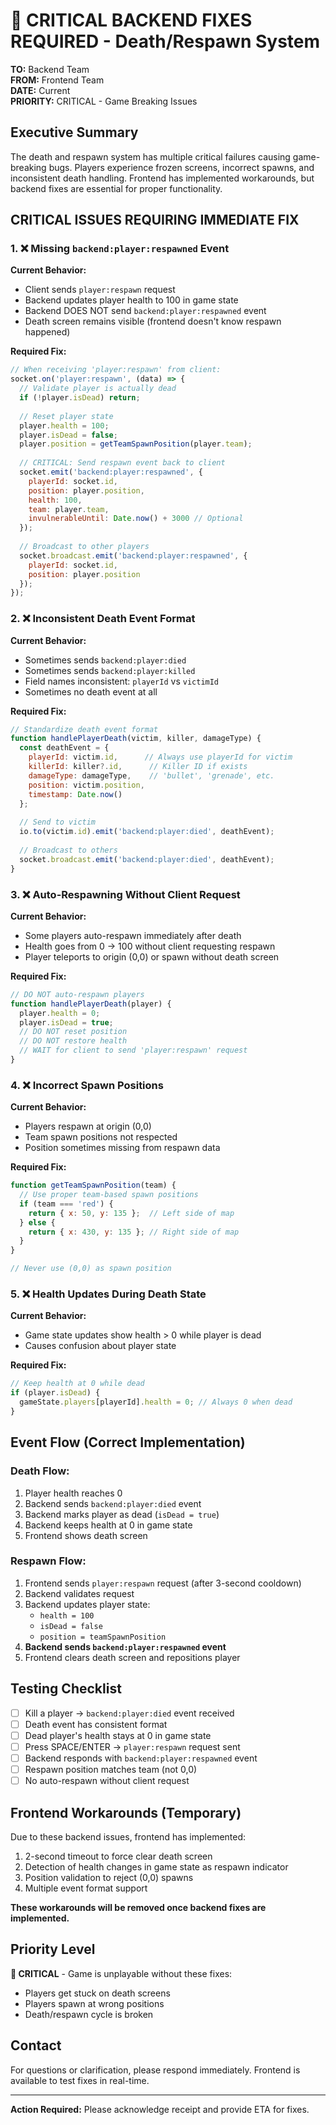 # 🚨 CRITICAL BACKEND FIXES REQUIRED - Death/Respawn System

**TO:** Backend Team  
**FROM:** Frontend Team  
**DATE:** Current  
**PRIORITY:** CRITICAL - Game Breaking Issues  

## Executive Summary

The death and respawn system has multiple critical failures causing game-breaking bugs. Players experience frozen screens, incorrect spawns, and inconsistent death handling. Frontend has implemented workarounds, but backend fixes are essential for proper functionality.

## CRITICAL ISSUES REQUIRING IMMEDIATE FIX

### 1. ❌ **Missing `backend:player:respawned` Event**

**Current Behavior:**
- Client sends `player:respawn` request
- Backend updates player health to 100 in game state
- Backend DOES NOT send `backend:player:respawned` event
- Death screen remains visible (frontend doesn't know respawn happened)

**Required Fix:**
```javascript
// When receiving 'player:respawn' from client:
socket.on('player:respawn', (data) => {
  // Validate player is actually dead
  if (!player.isDead) return;
  
  // Reset player state
  player.health = 100;
  player.isDead = false;
  player.position = getTeamSpawnPosition(player.team);
  
  // CRITICAL: Send respawn event back to client
  socket.emit('backend:player:respawned', {
    playerId: socket.id,
    position: player.position,
    health: 100,
    team: player.team,
    invulnerableUntil: Date.now() + 3000 // Optional
  });
  
  // Broadcast to other players
  socket.broadcast.emit('backend:player:respawned', {
    playerId: socket.id,
    position: player.position
  });
});
```

### 2. ❌ **Inconsistent Death Event Format**

**Current Behavior:**
- Sometimes sends `backend:player:died`
- Sometimes sends `backend:player:killed`
- Field names inconsistent: `playerId` vs `victimId`
- Sometimes no death event at all

**Required Fix:**
```javascript
// Standardize death event format
function handlePlayerDeath(victim, killer, damageType) {
  const deathEvent = {
    playerId: victim.id,      // Always use playerId for victim
    killerId: killer?.id,      // Killer ID if exists
    damageType: damageType,    // 'bullet', 'grenade', etc.
    position: victim.position,
    timestamp: Date.now()
  };
  
  // Send to victim
  io.to(victim.id).emit('backend:player:died', deathEvent);
  
  // Broadcast to others
  socket.broadcast.emit('backend:player:died', deathEvent);
}
```

### 3. ❌ **Auto-Respawning Without Client Request**

**Current Behavior:**
- Some players auto-respawn immediately after death
- Health goes from 0 → 100 without client requesting respawn
- Player teleports to origin (0,0) or spawn without death screen

**Required Fix:**
```javascript
// DO NOT auto-respawn players
function handlePlayerDeath(player) {
  player.health = 0;
  player.isDead = true;
  // DO NOT reset position
  // DO NOT restore health
  // WAIT for client to send 'player:respawn' request
}
```

### 4. ❌ **Incorrect Spawn Positions**

**Current Behavior:**
- Players respawn at origin (0,0)
- Team spawn positions not respected
- Position sometimes missing from respawn data

**Required Fix:**
```javascript
function getTeamSpawnPosition(team) {
  // Use proper team-based spawn positions
  if (team === 'red') {
    return { x: 50, y: 135 };  // Left side of map
  } else {
    return { x: 430, y: 135 }; // Right side of map
  }
}

// Never use (0,0) as spawn position
```

### 5. ❌ **Health Updates During Death State**

**Current Behavior:**
- Game state updates show health > 0 while player is dead
- Causes confusion about player state

**Required Fix:**
```javascript
// Keep health at 0 while dead
if (player.isDead) {
  gameState.players[playerId].health = 0; // Always 0 when dead
}
```

## Event Flow (Correct Implementation)

### Death Flow:
1. Player health reaches 0
2. Backend sends `backend:player:died` event
3. Backend marks player as dead (`isDead = true`)
4. Backend keeps health at 0 in game state
5. Frontend shows death screen

### Respawn Flow:
1. Frontend sends `player:respawn` request (after 3-second cooldown)
2. Backend validates request
3. Backend updates player state:
   - `health = 100`
   - `isDead = false`
   - `position = teamSpawnPosition`
4. **Backend sends `backend:player:respawned` event**
5. Frontend clears death screen and repositions player

## Testing Checklist

- [ ] Kill a player → `backend:player:died` event received
- [ ] Death event has consistent format
- [ ] Dead player's health stays at 0 in game state
- [ ] Press SPACE/ENTER → `player:respawn` request sent
- [ ] Backend responds with `backend:player:respawned` event
- [ ] Respawn position matches team (not 0,0)
- [ ] No auto-respawn without client request

## Frontend Workarounds (Temporary)

Due to these backend issues, frontend has implemented:
1. 2-second timeout to force clear death screen
2. Detection of health changes in game state as respawn indicator
3. Position validation to reject (0,0) spawns
4. Multiple event format support

**These workarounds will be removed once backend fixes are implemented.**

## Priority Level

**🔴 CRITICAL** - Game is unplayable without these fixes:
- Players get stuck on death screens
- Players spawn at wrong positions
- Death/respawn cycle is broken

## Contact

For questions or clarification, please respond immediately. Frontend is available to test fixes in real-time.

---
**Action Required:** Please acknowledge receipt and provide ETA for fixes.
